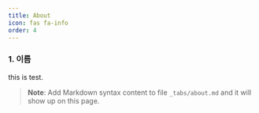 ```yaml
---
title: About
icon: fas fa-info
order: 4
---
```


### 1. 이름
this is test.

> **Note**: Add Markdown syntax content to file `_tabs/about.md` and it will show up on this page.
